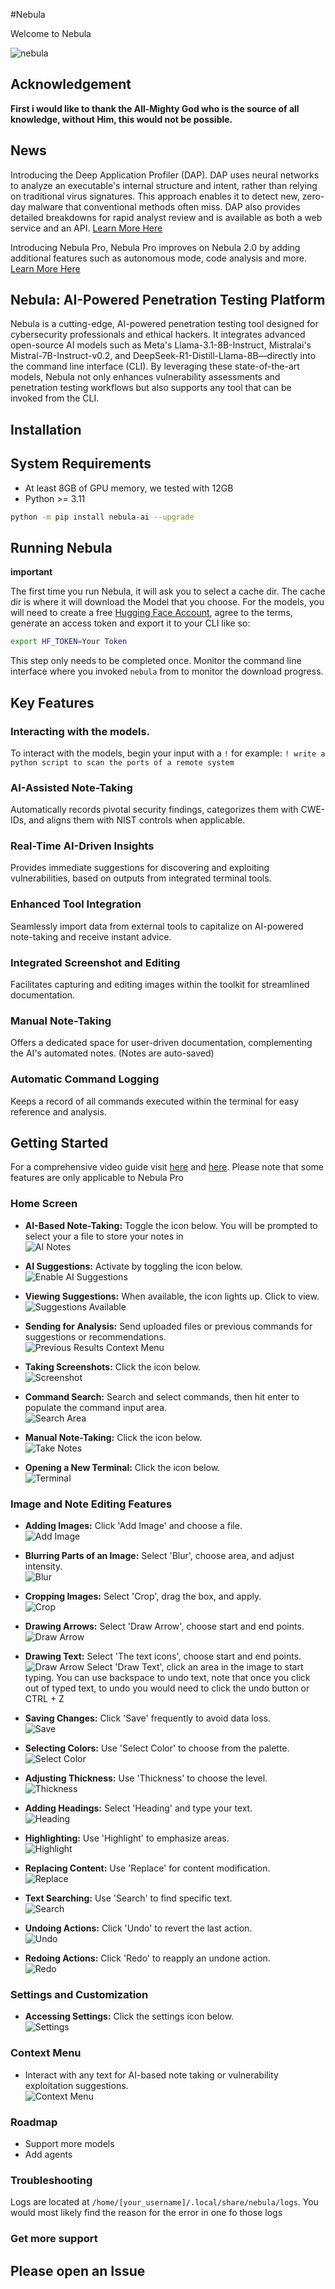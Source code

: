 #Nebula

Welcome to Nebula

![nebula](/images/nebula.webp)
## Acknowledgement

**First i would like to thank the All-Mighty God who is the source of all knowledge, without Him, this would not be possible.**

## News

Introducing the Deep Application Profiler (DAP). DAP uses neural networks to analyze an executable's internal structure and intent, rather than relying on traditional virus signatures. This approach enables it to detect new, zero-day malware that conventional methods often miss. DAP also provides detailed breakdowns for rapid analyst review and is available as both a web service and an API. [Learn More Here](https://www.berylliumsec.com/dap-overview)


Introducing Nebula Pro, Nebula Pro improves on Nebula 2.0 by adding additional features such as autonomous mode, code analysis and more. [Learn More Here](https://www.berylliumsec.com/nebula-pro-overview)

## Nebula: AI-Powered Penetration Testing Platform

Nebula is a cutting-edge, AI-powered penetration testing tool designed for cybersecurity professionals and ethical hackers. It integrates advanced open-source AI models such as Meta's Llama-3.1-8B-Instruct, Mistralai's Mistral-7B-Instruct-v0.2, and DeepSeek-R1-Distill-Llama-8B—directly into the command line interface (CLI). By leveraging these state-of-the-art models, Nebula not only enhances vulnerability assessments and penetration testing workflows but also supports any tool that can be invoked from the CLI.


## Installation

## System Requirements

- At least 8GB of GPU memory, we tested with 12GB
- Python >= 3.11

```bash
python -m pip install nebula-ai --upgrade
```

## Running Nebula

**important**

The first time you run Nebula, it will ask you to select a cache dir. The cache dir is where it will download the Model that you choose. For the models, you will need to create a free [Hugging Face Account](https://huggingface.co/), agree to the terms, generate an access token and export it to your CLI like so:


```bash
export HF_TOKEN=Your Token
```

This step only needs to be completed once. Monitor the command line interface where you invoked `nebula` from to monitor the download progress.

## Key Features

### Interacting with the models. 

To interact with the models, begin your input with a `!` for example: `! write a python script to scan the ports of a remote system`

### AI-Assisted Note-Taking
Automatically records pivotal security findings, categorizes them with CWE-IDs, and aligns them with NIST controls when applicable.

### Real-Time AI-Driven Insights
Provides immediate suggestions for discovering and exploiting vulnerabilities, based on outputs from integrated terminal tools.

### Enhanced Tool Integration
Seamlessly import data from external tools to capitalize on AI-powered note-taking and receive instant advice.

### Integrated Screenshot and Editing
Facilitates capturing and editing images within the toolkit for streamlined documentation.

### Manual Note-Taking
Offers a dedicated space for user-driven documentation, complementing the AI's automated notes. (Notes are auto-saved)

### Automatic Command Logging
Keeps a record of all commands executed within the terminal for easy reference and analysis.

## Getting Started

For a comprehensive video guide visit [here](https://www.berylliumsec.com/nebula-pro-feature-guide) and [here](https://www.youtube.com/playlist?list=PLySxaLbLL0gpAaDQYq6g6sb1q6KwqOAr4). Please note that some features are only applicable to Nebula Pro

### Home Screen
- **AI-Based Note-Taking:** Toggle the icon below. You will be prompted to select your a file to store your notes in  
  ![AI Notes](src/nebula/Images_readme/ai_notes.png)

- **AI Suggestions:** Activate by toggling the icon below.  
  ![Enable AI Suggestions](src/nebula/Images_readme/enable_ai_suggestions.png)

- **Viewing Suggestions:** When available, the icon lights up. Click to view.  
  ![Suggestions Available](src/nebula/Images_readme/suggestions_available.png)

- **Sending for Analysis:** Send uploaded files or previous commands for suggestions or recommendations.  
  ![Previous Results Context Menu](src/nebula/Images_readme/previous_results_context_menu.png)

- **Taking Screenshots:** Click the icon below.  
  ![Screenshot](src/nebula/Images_readme/take-screenshot.png)

- **Command Search:** Search and select commands, then hit enter to populate the command input area.  
  ![Search Area](src/nebula/Images_readme/Search_area.png)

- **Manual Note-Taking:** Click the icon below.  
  ![Take Notes](src/nebula/Images_readme/take_notes.png)

- **Opening a New Terminal:** Click the icon below.  
  ![Terminal](src/nebula/Images_readme/terminal.png)

### Image and Note Editing Features
- **Adding Images:** Click 'Add Image' and choose a file.  
  ![Add Image](src/nebula/Images_readme/add_image.png "Adding an Image")

- **Blurring Parts of an Image:** Select 'Blur', choose area, and adjust intensity.  
  ![Blur](src/nebula/Images_readme/blur.png "Blurring an Image")

- **Cropping Images:** Select 'Crop', drag the box, and apply.  
  ![Crop](src/nebula/Images_readme/crop.png "Cropping an Image")

- **Drawing Arrows:** Select 'Draw Arrow', choose start and end points.  
  ![Draw Arrow](src/nebula/Images_readme/draw_arrow.png "Drawing an Arrow")

- **Drawing Text:** Select 'The text icons', choose start and end points.  
  ![Draw Arrow](src/nebula/Images_readme/draw_arrow.png "Drawing an Arrow")
  Select 'Draw Text', click an area in the image to start typing. You can use backspace to undo text, note that once you click out of typed text, to undo you would need to click the undo button or CTRL + Z
- **Saving Changes:** Click 'Save' frequently to avoid data loss.  
  ![Save](src/nebula/Images_readme/save.png "Saving Changes")

- **Selecting Colors:** Use 'Select Color' to choose from the palette.  
  ![Select Color](src/nebula/Images_readme/select_color.png "Selecting a Color")

- **Adjusting Thickness:** Use 'Thickness' to choose the level.  
  ![Thickness](src/nebula/Images_readme/thickness.png "Adjusting Thickness")

- **Adding Headings:** Select 'Heading' and type your text.  
  ![Heading](src/nebula/Images_readme/heading.png "Adding a Heading")

- **Highlighting:** Use 'Highlight' to emphasize areas.  
  ![Highlight](src/nebula/Images_readme/highlight.png "Highlighting Text")

- **Replacing Content:** Use 'Replace' for content modification.  
  ![Replace](src/nebula/Images_readme/replace.png "Replacing Content")

- **Text Searching:** Use 'Search' to find specific text.  
  ![Search](src/nebula/Images_readme/search.png "Searching Text")

- **Undoing Actions:** Click 'Undo' to revert the last action.  
  ![Undo](src/nebula/Images_readme/undo.png "Undoing an Action")

- **Redoing Actions:** Click 'Redo' to reapply an undone action.  
  ![Redo](src/nebula/Images_readme/redo.png "Redoing an Action")

### Settings and Customization
- **Accessing Settings:** Click the settings icon below.  
  ![Settings](src/nebula/Images_readme/settings.png)



### Context Menu
- Interact with any text for AI-based note taking or vulnerability exploitation suggestions.  
  ![Context Menu](src/nebula/Images_readme/context_menu.png)


### Roadmap

- Support more models
- Add agents



### Troubleshooting

Logs are located at `/home/[your_username]/.local/share/nebula/logs`. You would most likely find the reason for the error in one fo those logs

### Get more support

Please open an Issue
---
